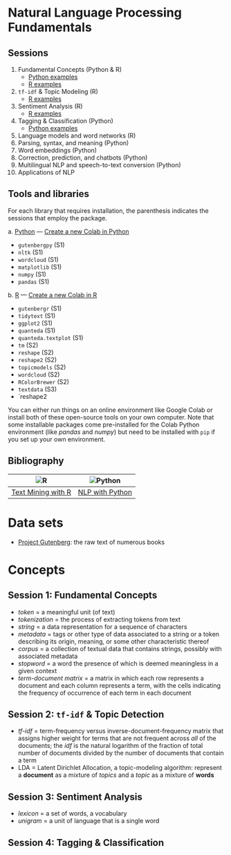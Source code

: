 # Natural Language Processing Fundamentals

## Sessions

1. Fundamental Concepts (Python & R)
   - [Python examples](https://github.com/satuelisa/NLPF/blob/main/NLPF_01_P.ipynb)
   - [R examples](https://github.com/satuelisa/NLPF/blob/main/NLPF_01_R.ipynb)
2. `tf-idf` & Topic Modeling (R)
   - [R examples](https://github.com/satuelisa/NLPF/blob/main/NLPF_02_R.ipynb)
3. Sentiment Analysis (R)
   - [R examples](https://github.com/satuelisa/NLPF/blob/main/NLPF_03_R.ipynb)
4. Tagging & Classification (Python) 
   - [Python examples](https://github.com/satuelisa/NLPF/blob/main/NLPF_04_P.ipynb)
5. Language models and word networks (R) 
6. Parsing, syntax, and meaning (Python)
7. Word embeddings (Python)
8. Correction, prediction, and chatbots (Python)
9. Multilingual NLP and speech-to-text conversion (Python)
10. Applications of NLP 

## Tools and libraries

For each library that requires installation, the parenthesis indicates the sessions that employ the package. 

a. [Python](https://www.python.org/) &mdash; [Create a new Colab in Python](https://colab.research.google.com/notebook#create=true&language=r)
* `gutenbergpy` (S1)
* `nltk` (S1)
* `wordcloud` (S1)
* `matplotlib` (S1)
* `numpy` (S1)
* `pandas` (S1) 

b. [R](https://www.r-project.org/) &mdash; [Create a new Colab in R](https://colab.research.google.com/notebook#create=true&language=r)
* `gutenbergr` (S1)
* `tidytext` (S1)
* `ggplot2` (S1)
* `quanteda` (S1)
* `quanteda.textplot` (S1)
* `tm` (S2)
* `reshape` (S2) 
* `reshape2` (S2) 
* `topicmodels` (S2)
* `wordcloud` (S2)
* `RColorBrewer` (S2)
* `textdata` (S3)
* `reshape2

You can either run things on an online environment like Google Colab or install both of these open-source tools on your own computer. Note that some installable packages come pre-installed for the Colab Python environment (like *pandas* and *numpy*) but need to be installed with `pip` if you set up your own environment.

## Bibliography

![R](https://learning.oreilly.com/covers/urn:orm:book:9781491981641/200w/) | ![Python](https://learning.oreilly.com/covers/urn:orm:book:9780596803346/200w/)
:------------------:|:------------------:
[Text Mining with R](https://learning.oreilly.com/library/view/text-mining-with/9781491981641/) | [NLP with Python](https://learning.oreilly.com/library/view/natural-language-processing/9780596803346/)

# Data sets

- [Project Gutenberg](https://www.gutenberg.org/ebooks/): the raw text of numerous books

# Concepts

## Session 1: Fundamental Concepts
- *token* = a meaningful unit (of text)
- *tokenization* = the process of extracting tokens from text
- *string* = a data representation for a sequence of characters
- *metadata* = tags or other type of data associated to a string or a token describing its origin, meaning, or some other characteristic thereof
- *corpus* = a collection of textual data that contains strings, possibly with associated metadata
- *stopword* = a word the presence of which is deemed meaningless in a given context
- *term-document matrix* = a matrix in which each row represents a document and each column represents a term, with the cells indicating the frequency of occurrence of each term in each document

## Session 2: `tf-idf` & Topic Detection
- *tf-idf* = term-frequency versus inverse-document-frequency matrix that assigns higher weight for terms that are not frequent across *all* of the documents; the *idf* is the natural logarithm of the fraction of total number of documents divided by the number of documents that contain a term
- LDA = Latent Dirichlet Allocation, a topic-modeling algorithm: represent a **document** as a mixture of *topics* and a *topic* as a mixture of **words**

## Session 3: Sentiment Analysis
- *lexicon* = a set of words, a vocabulary
- *unigram* = a unit of language that is a single word

## Session 4: Tagging & Classification
